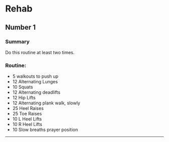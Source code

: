 # Rehab

## Number 1
### Summary
Do this routine at least two times.

### Routine:
 * 5 walkouts to push up
 * 12 Alternating Lunges
 * 10 Squats
 * 12 Alternating deadlifts
 * 12 Hip Lifts
 * 12 Alternating plank walk, slowly
 * 25 Heel Raises
 * 25 Toe Raises
 * 10 L Heel Lifts
 * 10 R Heel Lifts
 * 10 Slow breaths prayer position
---
